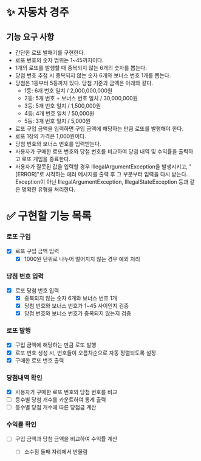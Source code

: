 # ✨ 자동차 경주
## 기능 요구 사항
- 간단한 로또 발매기를 구현한다.
- 로또 번호의 숫자 범위는 1~45까지이다.
- 1개의 로또를 발행할 때 중복되지 않는 6개의 숫자를 뽑는다.
- 당첨 번호 추첨 시 중복되지 않는 숫자 6개와 보너스 번호 1개를 뽑는다.
- 당첨은 1등부터 5등까지 있다. 당첨 기준과 금액은 아래와 같다.
  - 1등: 6개 번호 일치 / 2,000,000,000원
  - 2등: 5개 번호 + 보너스 번호 일치 / 30,000,000원
  - 3등: 5개 번호 일치 / 1,500,000원
  - 4등: 4개 번호 일치 / 50,000원
  - 5등: 3개 번호 일치 / 5,000원
- 로또 구입 금액을 입력하면 구입 금액에 해당하는 만큼 로또를 발행해야 한다.
- 로또 1장의 가격은 1,000원이다.
- 당첨 번호와 보너스 번호를 입력받는다.
- 사용자가 구매한 로또 번호와 당첨 번호를 비교하여 당첨 내역 및 수익률을 출력하고 로또 게임을 종료한다.
- 사용자가 잘못된 값을 입력할 경우 IllegalArgumentException을 발생시키고, "[ERROR]"로 시작하는 에러 메시지를 출력 후 그 부분부터 입력을 다시 받는다.
Exception이 아닌 IllegalArgumentException, IllegalStateException 등과 같은 명확한 유형을 처리한다.
# ✅ 구현할 기능 목록

### 로또 구입
- [x] 로또 구입 금액 입력
  - [x] 1000원 단위로 나누어 떨어지지 않는 경우 예외 처리
### 당첨 번호 입력
- [x] 로또 당첨 번호 입력
  - [x] 중복되지 않는 숫자 6개와 보너스 번호 1개
  - [x] 당첨 번호와 보너스 번호가 1~45 사이인지 검증
  - [x] 당첨 번호와 보너스 번호가 중복되지 않는지 검증
### 로또 발행
- [x] 구입 금액에 해당하는 만큼 로또 발행
- [x] 로또 번호 생성 시, 번호들이 오름차순으로 자동 정렬되도록 설정
- [x] 구매한 로또 번호 출력
### 당첨내역 확인
- [x] 사용자가 구매한 로또 번호와 당첨 번호를 비교
- [ ] 등수별 당첨 개수를 카운트하여 통계 출력
- [ ] 등수별 당첨 개수에 따른 당첨금 계산
### 수익률 확인
- [ ] 구입 금액과 당첨 금액을 비교하여 수익률 계산
  - [ ] 소수점 둘째 자리에서 반올림


